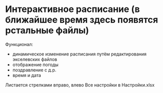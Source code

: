 # Интерактивное расписание (в ближайшее время здесь появятся рстальные файлы)

Функционал:
- динамическое изменение расписания путём редактирования экселевских файлов
- отображение погоды
- поздравление с д.р.
- время и дата

Листается стрелками вправо, влево
Все настройки в Настройки.xlsx
